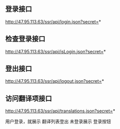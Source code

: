 ## 登录接口

http://47.95.113.63/ssr/api/login.json?secret=*

## 检查登录接口

http://47.95.113.63/ssr/api/isLogin.json?secret=*

## 登出接口

http://47.95.113.63/ssr/api/logout.json?secret=*

## 访问翻译项接口

http://47.95.113.63/ssr/api/translations.json?secret=*

用户登录，就展示 <Link>翻译列表</Link><Link>登出</Link>
未登录展示 登录按钮
